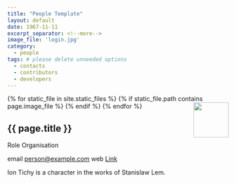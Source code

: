 ```yaml
---
title: "People Template"
layout: default
date: 1967-11-11
excerpt_separator: <!--more-->
image_file: 'login.jpg'
category:
  - people
tags: # please delete unneeded options
  - contacts
  - contributors
  - developers
---
```


{% for static_file in site.static_files %}
  {% if static_file.path contains page.image_file %}
<img style="float: right; width: 80px;" src="{{ static_file.path | relative_url}}" />
  {% endif %}
{% endfor %}

## {{ page.title }}

Role
Organisation

email [person@example.com](mailto:persona@example.com)
web [Link](https://example.com)

<!--more-->

Ion Tichy is a character in the works of Stanislaw Lem.





